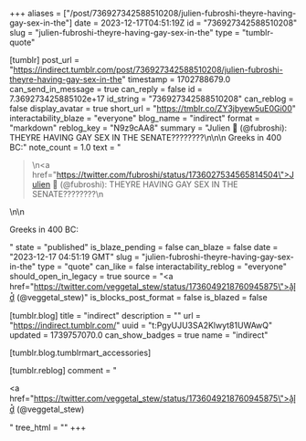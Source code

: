 +++
aliases = ["/post/736927342588510208/julien-fubroshi-theyre-having-gay-sex-in-the"]
date = 2023-12-17T04:51:19Z
id = "736927342588510208"
slug = "julien-fubroshi-theyre-having-gay-sex-in-the"
type = "tumblr-quote"

[tumblr]
post_url = "https://indirect.tumblr.com/post/736927342588510208/julien-fubroshi-theyre-having-gay-sex-in-the"
timestamp = 1702788679.0
can_send_in_message = true
can_reply = false
id = 7.369273425885102e+17
id_string = "736927342588510208"
can_reblog = false
display_avatar = true
short_url = "https://tmblr.co/ZY3jbyew5uE0Gi00"
interactability_blaze = "everyone"
blog_name = "indirect"
format = "markdown"
reblog_key = "N9z9cAA8"
summary = "Julien 🦮 (@fubroshi): THEYRE HAVING GAY SEX IN THE SENATE????????\n\n\n Greeks in 400 BC:"
note_count = 1.0
text = "<blockquote><p>\n<a href=\"https://twitter.com/fubroshi/status/1736027534565814504\">Julien 🦮 (@fubroshi)</a>: THEYRE HAVING GAY SEX IN THE SENATE????????\n</p></blockquote>\n\n<p>Greeks in 400 BC:</p>"
state = "published"
is_blaze_pending = false
can_blaze = false
date = "2023-12-17 04:51:19 GMT"
slug = "julien-fubroshi-theyre-having-gay-sex-in-the"
type = "quote"
can_like = false
interactability_reblog = "everyone"
should_open_in_legacy = true
source = "<a href=\"https://twitter.com/veggetal_stew/status/1736049218760945875\">a͓̽i͓̽d͓̽ (@veggetal_stew)</a>"
is_blocks_post_format = false
is_blazed = false

[tumblr.blog]
title = "indirect"
description = ""
url = "https://indirect.tumblr.com/"
uuid = "t:PgyUJU3SA2Klwyt81UWAwQ"
updated = 1739757070.0
can_show_badges = true
name = "indirect"

[tumblr.blog.tumblrmart_accessories]

[tumblr.reblog]
comment = "<p><a href=\"https://twitter.com/veggetal_stew/status/1736049218760945875\">a͓̽i͓̽d͓̽ (@veggetal_stew)</a></p>"
tree_html = ""
+++
